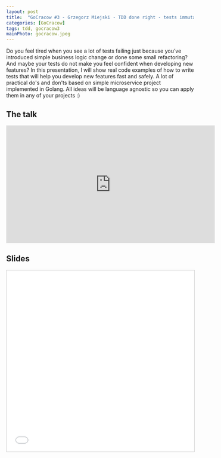 ```yaml
---
layout: post
title:  "GoCracow #3 - Grzegorz Miejski - TDD done right - tests immutable to refactor"
categories: [GoCracow]
tags: tdd, gocracow3
mainPhoto: gocracow.jpeg
---
```


Do you feel tired when you see a lot of tests failing just because you’ve introduced simple business logic change or done some small refactoring? And maybe your tests do not make you feel confident when developing new features? In this presentation, I will show real code examples of how to write tests that will help you develop new features fast and safely. A lot of practical do's and don'ts based on simple microservice project implemented in Golang. All ideas will be language agnostic so you can apply them in any of your projects :)

## The talk

<iframe width="560" height="315" src="https://www.youtube.com/embed/KU03Rbw1JkY" frameborder="0" allow="accelerometer; autoplay; encrypted-media; gyroscope; picture-in-picture" allowfullscreen></iframe>

## Slides

<iframe src="//www.slideshare.net/slideshow/embed_code/key/L9AYtRw1EzJEI" width="595" height="485" frameborder="0" marginwidth="0" marginheight="0" scrolling="no" style="border:1px solid #CCC; border-width:1px; margin-bottom:5px; max-width: 100%;" allowfullscreen> </iframe> <div style="margin-bottom:5px"> <strong> <a href="//www.slideshare.net/GrzegorzMiejski/tdd-done-right-tests-immutable-to-refactor-128144681" title="TDD done right - tests immutable to refactor" target="_blank">



